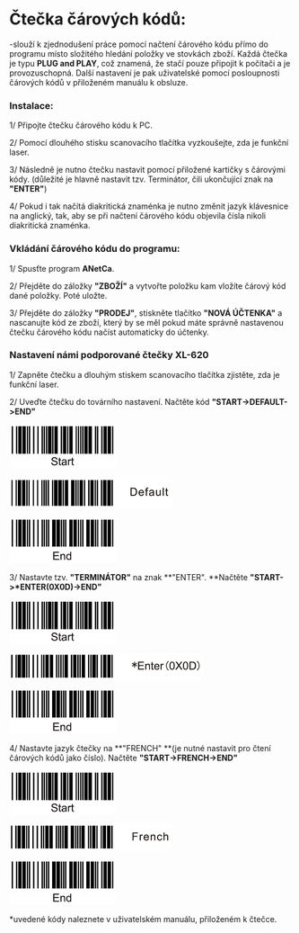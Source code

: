 # **Čtečka čárových kódů:**

-slouží k zjednodušení práce pomocí načtení čárového kódu přímo do programu místo složitého hledání položky ve stovkách zboží. Každá čtečka je typu **PLUG and PLAY**, což znamená, že stačí pouze připojit k počítači a je provozuschopná. Další nastavení je pak uživatelské pomocí posloupnosti čárových kódů v přiloženém manuálu k obsluze.

### Instalace:

1/ Připojte čtečku čárového kódu k PC.

2/ Pomocí dlouhého stisku scanovacího tlačítka vyzkoušejte, zda je funkční laser.

3/ Následně je nutno čtečku nastavit pomocí přiložené kartičky s čárovými kódy. \(důležité je hlavně nastavit tzv. Terminátor, čili ukončující znak na **"ENTER"**\)

4/ Pokud i tak načítá diakritická znaménka je nutno změnit jazyk klávesnice na anglický, tak, aby se při načtení čárového kódu objevila čísla nikoli diakritická znaménka.

### Vkládání čárového kódu do programu:

1/ Spusťte program **ANetCa**.

2/ Přejděte do záložky **"ZBOŽÍ"** a vytvořte položku kam vložíte čárový kód dané položky. Poté uložte.

3/ Přejděte do záložky **"PRODEJ"**, stiskněte tlačítko **"NOVÁ ÚČTENKA"** a nascanujte kód ze zboží, který by se měl pokud máte správně nastavenou čtečku čárového kódu načíst automaticky do účtenky.

### Nastavení námi podporované čtečky XL-620

1/ Zapněte čtečku a dlouhým stiskem scanovacího tlačítka zjistěte, zda je funkční laser.

2/ Uveďte čtečku do továrního nastavení. Načtěte kód **"START-&gt;DEFAULT-&gt;END"**

![](/assets/CTECKA-START.png)

![](/assets/CTECKA-DEFAULT.png)

![](/assets/CTECKA-END.png)

3/ Nastavte tzv. **"TERMINÁTOR"** na znak **"ENTER". **Načtěte **"START-&gt;\*ENTER\(0X0D\)-&gt;END"**

![](/assets/CTECKA-START.png)

![](/assets/CTECKA-ENTER.png)

![](/assets/CTECKA-END.png)

4/ Nastavte jazyk čtečky na **"FRENCH" **\(je nutné nastavit pro čtení čárových kódů jako číslo\). Načtěte **"START-&gt;FRENCH-&gt;END"**

![](/assets/CTECKA-START.png)

![](/assets/CTECKA-FRENCH.png)

![](/assets/CTECKA-END.png)

\*uvedené kódy naleznete v uživatelském manuálu, přiloženém k čtečce.


